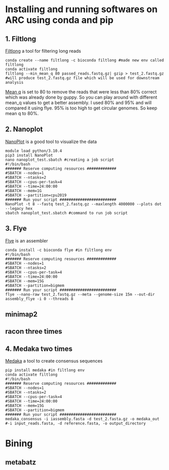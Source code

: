 # Installing and running softwares on ARC using conda and pip
## 1. Filtlong
[Filtlong](https://github.com/rrwick/Filtlong) a tool for filtering long reads
```
conda create --name filtlong -c bioconda filtlong #made new env called filtlong
conda activate filtlong
filtlong --min_mean_q 80 passed_reads.fastq.gz| gzip > test_2.fastq.gz #will produce test_2.fastq.gz file which will be used for downstream analysis
```
[Mean q](https://github.com/rrwick/Filtlong#read-scoring) is set to 80 to remove the reads that were less than 80% correct which was already done by guppy. So you can play around with different mean_q values to get a better assembly. 
I used 80% and 95% and will compared it using flye. 
95% is too high to get circular genomes. So keep mean q to 80%. 
## 2. Nanoplot
[NanoPlot](https://github.com/wdecoster/NanoPlot) is a good tool to visualize the data
```
module load python/3.10.4
pip3 install NanoPlot
nano nanoplot_test.sbatch #creating a job script
#!/bin/bash
####### Reserve computing resources #############
#SBATCH --nodes=1
#SBATCH --ntasks=2
#SBATCH --cpus-per-task=4
#SBATCH --time=24:00:00
#SBATCH --mem=1G
#SBATCH --partition=cpu2019
####### Run your script #########################
NanoPlot -t 8 --fastq test_2.fastq.gz --maxlength 4000000 --plots dot --legacy hex
sbatch nanoplot_test.sbatch #command to run job script
```
## 3. Flye
[Flye](https://github.com/fenderglass/Flye) is an assembler 
```
conda install -c bioconda flye #in filtlong env
#!/bin/bash
####### Reserve computing resources #############
#SBATCH --nodes=1
#SBATCH --ntasks=2
#SBATCH --cpus-per-task=4
#SBATCH --time=24:00:00
#SBATCH --mem=15G
#SBATCH --partition=bigmem
####### Run your script #########################
flye --nano-raw test_2.fastq.gz --meta --genome-size 15m --out-dir assembly_flye -i 0 --threads 8
```
## minimap2 
## racon three times
## 4. Medaka two times
[Medaka](https://github.com/nanoporetech/medaka) a tool to create consensus sequences
```
pip install medaka #in filtlong env
conda activate filtlong
#!/bin/bash
####### Reserve computing resources #############
#SBATCH --nodes=1
#SBATCH --ntasks=2
#SBATCH --cpus-per-task=4
#SBATCH --time=24:00:00
#SBATCH --mem=15G
#SBATCH --partition=bigmem
####### Run your script #########################
medaka_consensus -i iassembly.fasta -d test_2.fasta.gz -o medaka_out #-i input_reads.fasta, -d reference.fasta, -o output_directory
```
# Bining 
## metabatz
## 
